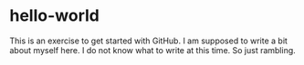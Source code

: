 # hello-world
This is an exercise to get started with GitHub.
I am supposed to write a bit about myself here. I do not know what to write at this time. So just rambling.
